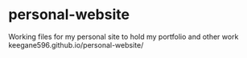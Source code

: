 # personal-website
Working files for my personal site to hold my portfolio and other work
keegane596.github.io/personal-website/
